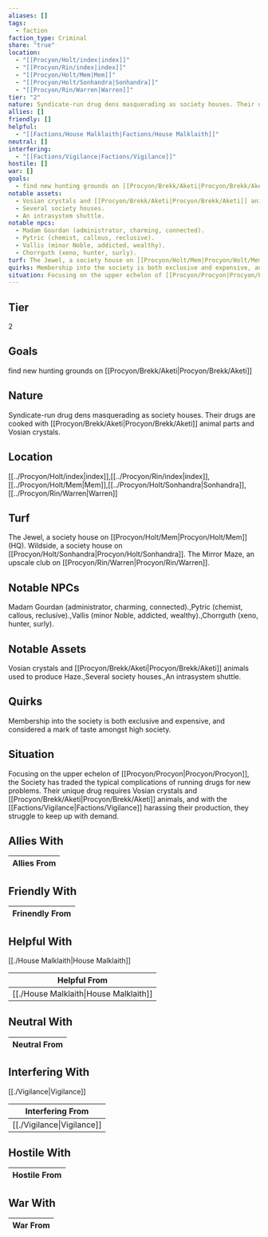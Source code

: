 ```yaml
---
aliases: []
tags:
  - faction
faction_type: Criminal
share: "true"
location:
  - "[[Procyon/Holt/index|index]]"
  - "[[Procyon/Rin/index|index]]"
  - "[[Procyon/Holt/Mem|Mem]]"
  - "[[Procyon/Holt/Sonhandra|Sonhandra]]"
  - "[[Procyon/Rin/Warren|Warren]]"
tier: "2"
nature: Syndicate-run drug dens masquerading as society houses. Their drugs are cooked with [[Procyon/Brekk/Aketi|Procyon/Brekk/Aketi]] animal parts and Vosian crystals.
allies: []
friendly: []
helpful:
  - "[[Factions/House Malklaith|Factions/House Malklaith]]"
neutral: []
interfering:
  - "[[Factions/Vigilance|Factions/Vigilance]]"
hostile: []
war: []
goals:
  - find new hunting grounds on [[Procyon/Brekk/Aketi|Procyon/Brekk/Aketi]]
notable assets:
  - Vosian crystals and [[Procyon/Brekk/Aketi|Procyon/Brekk/Aketi]] animals used to produce Haze.
  - Several society houses.
  - An intrasystem shuttle.
notable npcs:
  - Madam Gourdan (administrator, charming, connected).
  - Pytric (chemist, callous, reclusive).
  - Vallis (minor Noble, addicted, wealthy).
  - Chorrguth (xeno, hunter, surly).
turf: The Jewel, a society house on [[Procyon/Holt/Mem|Procyon/Holt/Mem]] (HQ). Wildside, a society house on [[Procyon/Holt/Sonhandra|Procyon/Holt/Sonhandra]]. The Mirror Maze, an upscale club on [[Procyon/Rin/Warren|Procyon/Rin/Warren]].
quirks: Membership into the society is both exclusive and expensive, and considered a mark of taste amongst high society.
situation: Focusing on the upper echelon of [[Procyon/Procyon|Procyon/Procyon]], the Society has traded the typical complications of running drugs for new problems. Their unique drug requires Vosian crystals and [[Procyon/Brekk/Aketi|Procyon/Brekk/Aketi]] animals, and with the [[Factions/Vigilance|Factions/Vigilance]] harassing their production, they struggle to keep up with demand.
---
```

## Tier

2

## Goals

find new hunting grounds on [[Procyon/Brekk/Aketi|Procyon/Brekk/Aketi]]

## Nature

Syndicate-run drug dens masquerading as society houses. Their drugs are cooked with [[Procyon/Brekk/Aketi|Procyon/Brekk/Aketi]] animal parts and Vosian crystals.

## Location

[[../Procyon/Holt/index|index]],[[../Procyon/Rin/index|index]],[[../Procyon/Holt/Mem|Mem]],[[../Procyon/Holt/Sonhandra|Sonhandra]],[[../Procyon/Rin/Warren|Warren]]

## Turf

The Jewel, a society house on [[Procyon/Holt/Mem|Procyon/Holt/Mem]] (HQ). Wildside, a society house on [[Procyon/Holt/Sonhandra|Procyon/Holt/Sonhandra]]. The Mirror Maze, an upscale club on [[Procyon/Rin/Warren|Procyon/Rin/Warren]].

## Notable NPCs

Madam Gourdan (administrator, charming, connected).,Pytric (chemist, callous, reclusive).,Vallis (minor Noble, addicted, wealthy).,Chorrguth (xeno, hunter, surly).

## Notable Assets

Vosian crystals and [[Procyon/Brekk/Aketi|Procyon/Brekk/Aketi]] animals used to produce Haze.,Several society houses.,An intrasystem shuttle.

## Quirks

Membership into the society is both exclusive and expensive, and considered a mark of taste amongst high society.

## Situation

Focusing on the upper echelon of [[Procyon/Procyon|Procyon/Procyon]], the Society has traded the typical complications of running drugs for new problems. Their unique drug requires Vosian crystals and [[Procyon/Brekk/Aketi|Procyon/Brekk/Aketi]] animals, and with the [[Factions/Vigilance|Factions/Vigilance]] harassing their production, they struggle to keep up with demand.

## Allies With



| Allies From |
| ----------- |


## Friendly With



| Frinendly From |
| -------------- |


## Helpful With

[[./House Malklaith|House Malklaith]]

| Helpful From                                     |
| ------------------------------------------------ |
| [[./House Malklaith\|House Malklaith]] |


## Neutral With




| Neutral From |
| ------------ |



## Interfering With

[[./Vigilance|Vigilance]]


| Interfering From                     |
| ------------------------------------ |
| [[./Vigilance\|Vigilance]] |



## Hostile With




| Hostile From |
| ------------ |



## War With



| War From |
| -------- |

